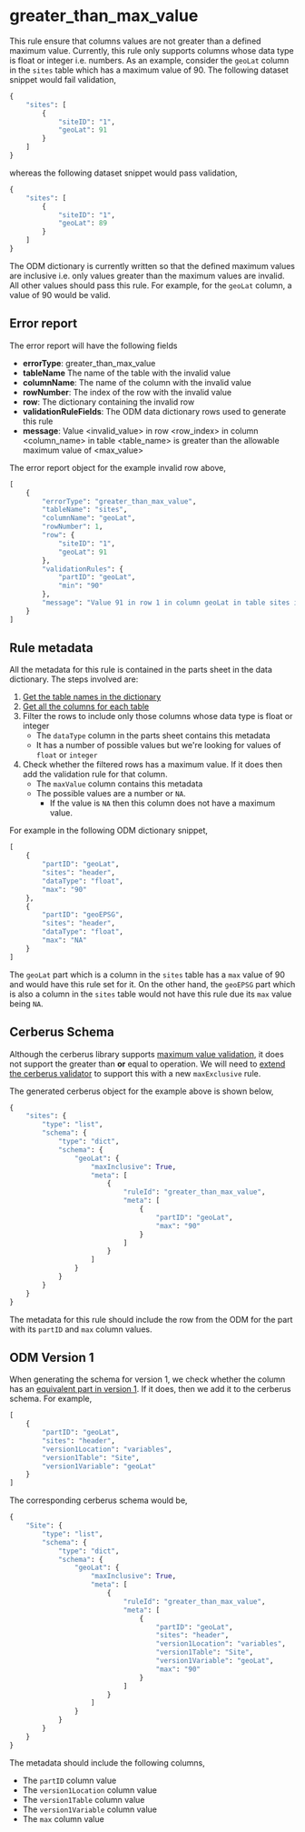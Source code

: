 # greater_than_max_value

This rule ensure that columns values are not greater than a defined maximum value. Currently, this rule only supports columns whose data type is float or integer i.e. numbers. As an example, consider the `geoLat` column in the `sites` table which has a maximum value of 90. The following dataset snippet would fail validation,

```python
{
    "sites": [
        {
            "siteID": "1",
            "geoLat": 91
        }
    ]
}
```

whereas the following dataset snippet would pass validation,

```python
{
    "sites": [
        {
            "siteID": "1",
            "geoLat": 89
        }
    ]
}
```

The ODM dictionary is currently written so that the defined maximum values are inclusive i.e. only values greater than the maximum values are invalid. All other values should pass this rule. For example, for the `geoLat` column, a value of 90 would be valid.

## Error report

The error report will have the following fields

* **errorType**: greater_than_max_value
* **tableName** The name of the table with the invalid value
* **columnName**: The name of the column with the invalid value
* **rowNumber**: The index of the row with the invalid value
* **row**: The dictionary containing the invalid row
* **validationRuleFields**: The ODM data dictionary rows used to generate this rule
* **message**: Value <invalid_value> in row <row_index> in column <column_name> in table <table_name> is greater than the allowable maximum value of <max_value>

The error report object for the example invalid row above,

```python
[
    {
        "errorType": "greater_than_max_value",
        "tableName": "sites",
        "columnName": "geoLat",
        "rowNumber": 1,
        "row": {
            "siteID": "1",
            "geoLat": 91
        },
        "validationRules": {
            "partID": "geoLat",
            "min": "90"
        },
        "message": "Value 91 in row 1 in column geoLat in table sites is greater than the allowable maximum value of 90"
    }
]
```

## Rule metadata

All the metadata for this rule is contained in the parts sheet in the data dictionary. The steps involved are:

1. [Get the table names in the dictionary](../specs/odm-how-tos.md#how-to-get-the-names-of-tables-that-are-part-of-the-odm)
1. [Get all the columns for each table](../specs/odm-how-tos.md#how-to-get-the-names-of-tables-that-are-part-of-the-odm)
2. Filter the rows to include only those columns whose data type is float or integer
    * The `dataType` column in the parts sheet contains this metadata
    * It has a number of possible values but we're looking for values of `float` or `integer`
3. Check whether the filtered rows has a maximum value. If it does then add the validation rule for that column.
    * The `maxValue` column contains this metadata
    * The possible values are a number or `NA`. 
        * If the value is `NA` then this column does not have a maximum value.

For example in the following ODM dictionary snippet,

```python
[
    {
        "partID": "geoLat",
        "sites": "header",
        "dataType": "float",
        "max": "90"
    },
    {
        "partID": "geoEPSG",
        "sites": "header",
        "dataType": "float",
        "max": "NA"
    }
]
```

The `geoLat` part which is a column in the `sites` table has a `max` value of 90 and would have this rule set for it. On the other hand, the `geoEPSG` part which is also a column in the `sites` table would not have this rule due its `max` value being `NA`.

## Cerberus Schema

Although the cerberus library supports [maximum value validation](https://docs.python-cerberus.org/en/stable/validation-rules.html#min-max), it does not support the greater than **or** equal to operation. We will need to [extend the cerberus validator](https://docs.python-cerberus.org/en/stable/customize.html) to support this with a new `maxExclusive` rule.

The generated cerberus object for the example above is shown below,

```python
{
    "sites": {
        "type": "list",
        "schema": {
            "type": "dict",
            "schema": {
                "geoLat": {
                    "maxInclusive": True,
                    "meta": [
                        {
                            "ruleId": "greater_than_max_value",
                            "meta": [
                                {
                                    "partID": "geoLat",
                                    "max": "90"
                                }
                            ]
                        }
                    ]
                }
            }
        }
    }
}
```

The metadata for this rule should include the row from the ODM for the part with its `partID` and `max` column values.

## ODM Version 1

When generating the schema for version 1, we check whether the column has an [equivalent part in version 1](../specs/odm-how-tos.md#getting-the-version-1-equivalent-for-a-part). If it does, then we add it to the cerberus schema. For example,

```python
[
    {
        "partID": "geoLat",
        "sites": "header",
        "version1Location": "variables",
        "version1Table": "Site",
        "version1Variable": "geoLat"
    }
]
```

The corresponding cerberus schema would be,

```python
{
    "Site": {
        "type": "list",
        "schema": {
            "type": "dict",
            "schema": {
                "geoLat": {
                    "maxInclusive": True,
                    "meta": [
                        {
                            "ruleId": "greater_than_max_value",
                            "meta": [
                                {
                                    "partID": "geoLat",
                                    "sites": "header",
                                    "version1Location": "variables",
                                    "version1Table": "Site",
                                    "version1Variable": "geoLat",
                                    "max": "90"
                                }
                            ]
                        }
                    ]
                }
            }
        }
    }
}
```

The metadata should include the following columns,

* The `partID` column value
* The `version1Location` column value
* The `version1Table` column value
* The `version1Variable` column value
* The `max` column value